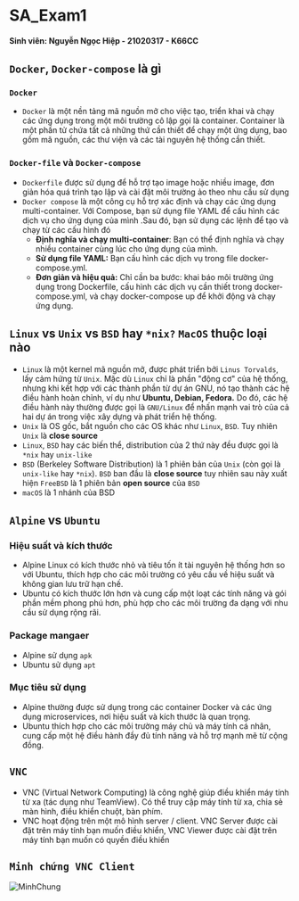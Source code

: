 # SA_Exam1

#### Sinh viên: Nguyễn Ngọc Hiệp - 21020317 - K66CC

## `Docker`, `Docker-compose` là gì

### `Docker`

- `Docker` là một nền tảng mã nguồn mở cho việc tạo, triển khai và chạy các ứng dụng trong một môi trường cô lập gọi là container. Container là một phần tử chứa tất cả những thứ cần thiết để chạy một ứng dụng, bao gồm mã nguồn, các thư viện và các tài nguyên hệ thống cần thiết.

### `Docker-file` và `Docker-compose `

- `Dockerfile` được sử dụng để hỗ trợ tạo image hoặc nhiều image, đơn giản hóa quá trình tạo lập và cài đặt môi trường ảo theo nhu cầu sử dụng
- `Docker compose` là một công cụ hỗ trợ xác định và chạy các ứng dụng multi-container. Với Compose, bạn sử dụng file YAML để cấu hình các dịch vụ cho ứng dụng của mình .Sau đó, bạn sử dụng các lệnh để tạo và chạy từ các cấu hình đó
  - **Định nghĩa và chạy multi-container**: Bạn có thể định nghĩa và chạy nhiều container cùng lúc cho ứng dụng của mình.
  - **Sử dụng file YAML:** Bạn cấu hình các dịch vụ trong file docker-compose.yml.
  - **Đơn giản và hiệu quả:** Chỉ cần ba bước: khai báo môi trường ứng dụng trong Dockerfile, cấu hình các dịch vụ cần thiết trong docker-compose.yml, và chạy docker-compose up để khởi động và chạy ứng dụng.

## `Linux` vs `Unix` vs `BSD` hay `*nix?` `MacOS` thuộc loại nào

- `Linux` là một kernel mã nguồn mở, được phát triển bởi `Linus Torvalds`, lấy cảm hứng từ `Unix`. Mặc dù `Linux` chỉ là phần "động cơ" của hệ thống, nhưng khi kết hợp với các thành phần từ dự án GNU, nó tạo thành các hệ điều hành hoàn chỉnh, ví dụ như **Ubuntu, Debian, Fedora.** Do đó, các hệ điều hành này thường được gọi là `GNU/Linux` để nhấn mạnh vai trò của cả hai dự án trong việc xây dựng và phát triển hệ thống.
- `Unix` là OS gốc, bắt nguồn cho các OS khác như `Linux`, `BSD`. Tuy nhiên `Unix` là **close source**
- `Linux`, `BSD` hay các biến thể, distribution của 2 thứ này đều được gọi là `*nix` hay `unix-like`
- `BSD` (Berkeley Software Distribution) là 1 phiên bản của `Unix` (còn gọi là `unix-like` hay `*nix`). `BSD` ban đầu là **close source** tuy nhiên sau này xuất hiện `FreeBSD` là 1 phiên bản **open source** của `BSD`
- `macOS` là 1 nhánh của BSD

## `Alpine` vs `Ubuntu`

### Hiệu suất và kích thước

- Alpine Linux có kích thước nhỏ và tiêu tốn ít tài nguyên hệ thống hơn so với Ubuntu, thích hợp cho các môi trường có yêu cầu về hiệu suất và không gian lưu trữ hạn chế.
- Ubuntu có kích thước lớn hơn và cung cấp một loạt các tính năng và gói phần mềm phong phú hơn, phù hợp cho các môi trường đa dạng với nhu cầu sử dụng rộng rãi.

### Package mangaer

- Alpine sử dụng `apk`
- Ubuntu sử dụng `apt`

### Mục tiêu sử dụng

- Alpine thường được sử dụng trong các container Docker và các ứng dụng microservices, nơi hiệu suất và kích thước là quan trọng.
- Ubuntu thích hợp cho các môi trường máy chủ và máy tính cá nhân, cung cấp một hệ điều hành đầy đủ tính năng và hỗ trợ mạnh mẽ từ cộng đồng.

## `VNC`

- VNC (Virtual Network Computing) là công nghệ giúp điều khiển máy tính từ xa (tác dụng như TeamView). Có thể truy cập máy tính từ xa, chia sẻ màn hình, điều khiển chuột, bàn phím.
- VNC hoạt động trên một mô hình server / client. VNC Server được cài đặt trên máy tính bạn muốn điều khiển, VNC Viewer được cài đặt trên máy tính bạn muốn có quyền điều khiển

## `Minh chứng VNC Client`

![MinhChung](https://drive.google.com/file/d/1nfhsEcICWK6Y2NNhBJkUj7ZDF3EshyRa/view?usp=sharing)
